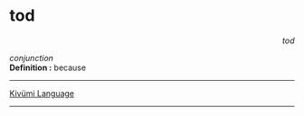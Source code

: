
# tod

<div align="right"><i>tod</i></div>

*conjunction*  
**Definition :** because  

---

[Kivümi Language](../README.md)

---
